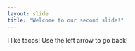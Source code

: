 ```yaml
---
layout: slide
title: "Welcome to our second slide!"
---
```

I like tacos!
Use the left arrow to go back!
